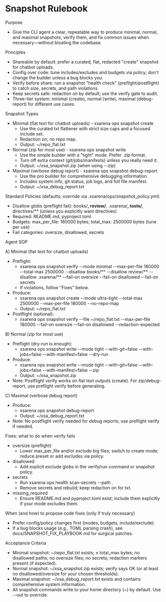 # Snapshot Rulebook

Purpose
- Give the CLI agent a clear, repeatable way to produce minimal, normal, and maximal snapshots, verify them, and fix common issues when necessary—without bloating the codebase.

Principles
- Shareable by default: prefer a curated, flat, redacted "create" snapshot for chatbot uploads.
- Config over code: tune includes/excludes and budgets via policy; don't change the builder unless a bug blocks you.
- Verify before share: run a snapshot "health check" (preflight/postflight) to catch size, secrets, and path violations.
- Keep secrets safe: redaction on by default; use the verify gate to audit.
- Three-tier system: minimal (create), normal (write), maximal (debug-report) for different use cases.

Snapshot Types
- Minimal (flat text for chatbot uploads) - xsarena ops snapshot create
  - Use the curated txt flattener with strict size caps and a focused include set.
  - Redaction on; no repo map.
  - Output: ~/repo_flat.txt
- Normal (zip for most use) - xsarena ops snapshot write
  - Use the simple builder with a "tight" mode. Prefer .zip format.
  - Turn off extra context (git/jobs/manifests) unless you really need it.
  - Output: ~/xsa_snapshot.zip (when using --zip)
- Maximal (verbose debug report) - xsarena ops snapshot debug-report
  - Use the pro builder for comprehensive debugging information.
  - Includes system info, git status, job logs, and full file manifest.
  - Output: ~/xsa_debug_report.txt

Standard Policies (defaults; override via .xsarena/ops/snapshot_policy.yml)
- Disallow globs (preflight fail): books/**, review/**, .xsarena/**, tools/**, directives/** (unless you explicitly want directives)
- Required: README.md, pyproject.toml
- Budgets: max_per_file: 180000 bytes; total_max: 2500000 bytes (tune per use)
- Fail categories: oversize, disallowed, secrets

Agent SOP

A) Minimal (flat text for chatbot uploads)
- Preflight:
  - xsarena ops snapshot verify --mode minimal --max-per-file 180000 --total-max 2500000 --disallow books/** --disallow review/** --disallow .xsarena/** --fail-on oversize --fail-on disallowed --fail-on secrets
  - If violations, follow "Fixes" below.
- Produce:
  - xsarena ops snapshot create --mode ultra-tight --total-max 2500000 --max-per-file 180000 --no-repo-map
  - Output: ~/repo_flat.txt
- Postflight (optional):
  - xsarena ops snapshot verify --file ~/repo_flat.txt --max-per-file 180000 --fail-on oversize --fail-on disallowed --redaction-expected

B) Normal (zip for most use)
- Preflight (dry-run is enough):
  - xsarena ops snapshot write --mode tight --with-git=false --with-jobs=false --with-manifest=false --dry-run
- Produce:
  - xsarena ops snapshot write --mode tight --with-git=false --with-jobs=false --with-manifest=false --zip
  - Output: ~/xsa_snapshot.zip
- Note: Postflight verify works on flat text outputs (create). For zip/debug-report, use preflight verify before generating.

C) Maximal (verbose debug report)
- Produce:
  - xsarena ops snapshot debug-report
  - Output: ~/xsa_debug_report.txt
- Note: No postflight verify needed for debug reports; use preflight verify if needed.

Fixes: what to do when verify fails
- oversize (preflight)
  - Lower max_per_file and/or exclude big files; switch to create mode; reduce preset or add excludes via policy.
- disallowed
  - Add explicit exclude globs in the verify/run command or snapshot policy.
- secrets
  - Run xsarena ops health scan-secrets --path .
  - Remove secrets and rebuild; keep redaction on for txt.
- missing_required
  - Ensure README.md and pyproject.toml exist; include them explicitly if your mode excludes them.

When (and how) to propose code fixes (only if truly necessary)
- Prefer config/policy changes first (modes, budgets, include/exclude).
- If a bug blocks usage (e.g., TOML parsing crash), see docs/SNAPSHOT_FIX_PLAYBOOK.md for surgical patches.

Acceptance Criteria
- Minimal snapshot: ~/repo_flat.txt exists; ≤ total_max bytes; no disallowed paths; no oversize files; no secrets; redaction markers present (if expected).
- Normal snapshot: ~/xsa_snapshot.zip exists; verify says OK (or at least no disallowed/oversize for your chosen thresholds).
- Maximal snapshot: ~/xsa_debug_report.txt exists and contains comprehensive system information.
- All snapshot commands write to your home directory (~) by default. Use --out to override.
